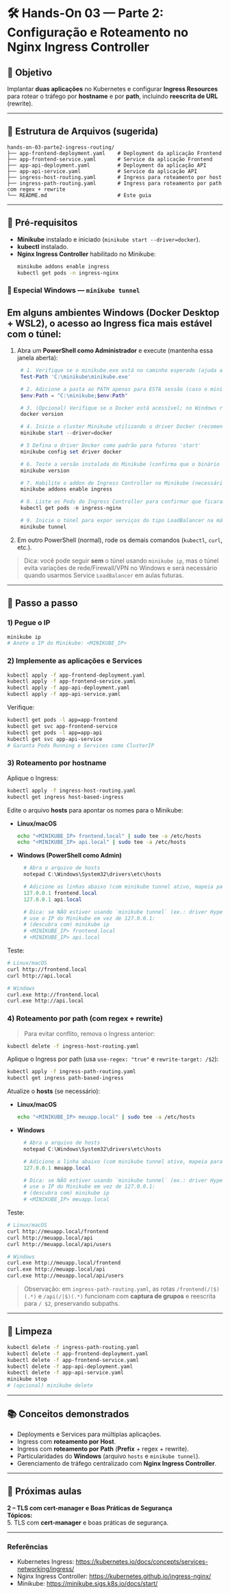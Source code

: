 
# 🛠️ Hands-On 03 — Parte 2: Configuração e Roteamento no Nginx Ingress Controller

## 🎯 Objetivo
Implantar **duas aplicações** no Kubernetes e configurar **Ingress Resources** para rotear o tráfego por **hostname** e por **path**, incluindo **reescrita de URL** (rewrite).

---

## 📂 Estrutura de Arquivos (sugerida)
```
hands-on-03-parte2-ingress-routing/
├── app-frontend-deployment.yaml    # Deployment da aplicação Frontend
├── app-frontend-service.yaml       # Service da aplicação Frontend
├── app-api-deployment.yaml         # Deployment da aplicação API
├── app-api-service.yaml            # Service da aplicação API
├── ingress-host-routing.yaml       # Ingress para roteamento por host
├── ingress-path-routing.yaml       # Ingress para roteamento por path com regex + rewrite
└── README.md                       # Este guia
```

---

## 🔧 Pré‑requisitos
- **Minikube** instalado e iniciado (`minikube start --driver=docker`).
- **kubectl** instalado.
- **Nginx Ingress Controller** habilitado no Minikube:  
  ```bash
  minikube addons enable ingress
  kubectl get pods -n ingress-nginx
  ```

### 🔷 Especial **Windows** — `minikube tunnel`
Em alguns ambientes Windows (Docker Desktop + WSL2), o acesso ao Ingress fica mais estável com o túnel:
---

1) Abra um **PowerShell como Administrador** e execute (mantenha essa janela aberta):  
   ```powershell
    # 1. Verifique se o minikube.exe está no caminho esperado (ajuda a diagnosticar instalações manuais)
    Test-Path 'C:\minikube\minikube.exe'

    # 2. Adicione a pasta ao PATH apenas para ESTA sessão (caso o minikube não esteja no PATH do sistema)
    $env:Path = "C:\minikube;$env:Path"

    # 3. (Opcional) Verifique se o Docker está acessível; no Windows requer Docker Desktop em execução
    docker version

    # 4. Inicie o cluster Minikube utilizando o driver Docker (recomendado no Windows com Docker Desktop)
    minikube start --driver=docker

    # 5 Defina o driver Docker como padrão para futuros 'start'
    minikube config set driver docker

    # 6. Teste a versão instalada do Minikube (confirma que o binário está funcionando)
    minikube version

    # 7. Habilite o addon de Ingress Controller no Minikube (necessário para recursos Ingress)
    minikube addons enable ingress

    # 8. Liste os Pods do Ingress Controller para confirmar que ficaram em 'Running'
    kubectl get pods -n ingress-nginx

    # 9. Inicie o túnel para expor serviços do tipo LoadBalancer na máquina local (requer privilégios)
    minikube tunnel

   ```
2) Em outro PowerShell (normal), rode os demais comandos (`kubectl`, `curl`, etc.).

> Dica: você pode seguir **sem** o túnel usando `minikube ip`, mas o túnel evita variações de rede/Firewall/VPN no Windows e será necessário quando usarmos Service `LoadBalancer` em aulas futuras.

---

## 🚀 Passo a passo

### 1) Pegue o IP
```bash
minikube ip
# Anote o IP do Minikube: <MINIKUBE_IP>
```

### 2) Implemente as aplicações e Services
```bash
kubectl apply -f app-frontend-deployment.yaml
kubectl apply -f app-frontend-service.yaml
kubectl apply -f app-api-deployment.yaml
kubectl apply -f app-api-service.yaml
```

Verifique:
```bash
kubectl get pods -l app=app-frontend
kubectl get svc app-frontend-service
kubectl get pods -l app=app-api
kubectl get svc app-api-service
# Garanta Pods Running e Services como ClusterIP
```

### 3) Roteamento por **hostname**
Aplique o Ingress:
```bash
kubectl apply -f ingress-host-routing.yaml
kubectl get ingress host-based-ingress
```

Edite o arquivo **hosts** para apontar os nomes para o Minikube:

- **Linux/macOS**
  ```bash
  echo "<MINIKUBE_IP> frontend.local" | sudo tee -a /etc/hosts
  echo "<MINIKUBE_IP> api.local" | sudo tee -a /etc/hosts
  ```

- **Windows (PowerShell como Admin)**
  ```powershell
    # Abra o arquivo de hosts
    notepad C:\Windows\System32\drivers\etc\hosts

    # Adicione as linhas abaixo (com minikube tunnel ativo, mapeia para o loopback):
    127.0.0.1 frontend.local
    127.0.0.1 api.local

    # Dica: se NÃO estiver usando `minikube tunnel` (ex.: driver Hyper-V/VirtualBox),
    # use o IP do Minikube em vez de 127.0.0.1:
    # (descubra com) minikube ip
    # <MINIKUBE_IP> frontend.local
    # <MINIKUBE_IP> api.local
  ```

Teste:
```bash
# Linux/macOS
curl http://frontend.local
curl http://api.local

# Windows
curl.exe http://frontend.local
curl.exe http://api.local
```

### 4) Roteamento por **path** (com **regex** + **rewrite**)
> Para evitar conflito, remova o Ingress anterior:
```bash
kubectl delete -f ingress-host-routing.yaml
```

Aplique o Ingress por path (usa `use-regex: "true"` e `rewrite-target: /$2`):
```bash
kubectl apply -f ingress-path-routing.yaml
kubectl get ingress path-based-ingress
```

Atualize o **hosts** (se necessário):
- **Linux/macOS**
  ```bash
  echo "<MINIKUBE_IP> meuapp.local" | sudo tee -a /etc/hosts
  ```
- **Windows**
  ```powershell
    # Abra o arquivo de hosts
    notepad C:\Windows\System32\drivers\etc\hosts

    # Adicione a linha abaixo (com minikube tunnel ativo, mapeia para o loopback):
    127.0.0.1 meuapp.local

    # Dica: se NÃO estiver usando `minikube tunnel` (ex.: driver Hyper-V/VirtualBox),
    # use o IP do Minikube em vez de 127.0.0.1:
    # (descubra com) minikube ip
    # <MINIKUBE_IP> meuapp.local
  ```

Teste:
```bash
# Linux/macOS
curl http://meuapp.local/frontend
curl http://meuapp.local/api
curl http://meuapp.local/api/users

# Windows
curl.exe http://meuapp.local/frontend
curl.exe http://meuapp.local/api
curl.exe http://meuapp.local/api/users
```

> Observação: em `ingress-path-routing.yaml`, as rotas `/frontend(/|$)(.*)` e `/api(/|$)(.*)` funcionam com **captura de grupos** e reescrita para `/ $2`, preservando subpaths.

---

## 🧹 Limpeza
```bash
kubectl delete -f ingress-path-routing.yaml
kubectl delete -f app-frontend-deployment.yaml
kubectl delete -f app-frontend-service.yaml
kubectl delete -f app-api-deployment.yaml
kubectl delete -f app-api-service.yaml
minikube stop
# (opcional) minikube delete
```

---

## 📚 Conceitos demonstrados
- Deployments e Services para múltiplas aplicações.
- Ingress com **roteamento por Host**.
- Ingress com **roteamento por Path** (**Prefix** + regex + rewrite).
- Particularidades do **Windows** (arquivo `hosts` e `minikube tunnel`).
- Gerenciamento de tráfego centralizado com **Nginx Ingress Controller**.

---

## 🔭 Próximas aulas
**2 – TLS com cert-manager e Boas Práticas de Segurança**  
**Tópicos:**  
5. TLS com **cert-manager** e boas práticas de segurança.  

---

### Referências
- Kubernetes Ingress: https://kubernetes.io/docs/concepts/services-networking/ingress/
- Nginx Ingress Controller: https://kubernetes.github.io/ingress-nginx/
- Minikube: https://minikube.sigs.k8s.io/docs/start/
